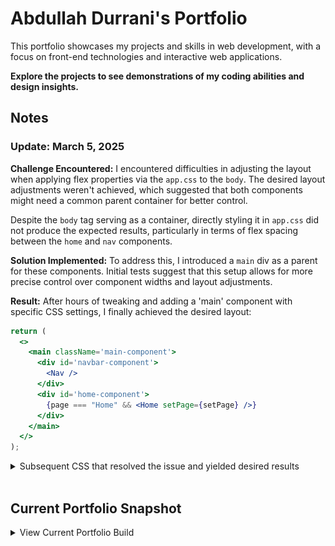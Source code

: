 # Abdullah Durrani's Portfolio

This portfolio showcases my projects and skills in web development, with a focus on front-end technologies and interactive web applications.

**Explore the projects to see demonstrations of my coding abilities and design insights.**

## Notes

### Update: March 5, 2025

**Challenge Encountered:**
I encountered difficulties in adjusting the layout when applying flex properties via the `app.css` to the `body`. The desired layout adjustments weren't achieved, which suggested that both components might need a common parent container for better control.

Despite the `body` tag serving as a container, directly styling it in `app.css` did not produce the expected results, particularly in terms of flex spacing between the `home` and `nav` components.

**Solution Implemented:**
To address this, I introduced a `main` div as a parent for these components. Initial tests suggest that this setup allows for more precise control over component widths and layout adjustments.

**Result:**
After hours of tweaking and adding a 'main' component with specific CSS settings, I finally achieved the desired layout:

```jsx
return (
  <>
    <main className='main-component'>
      <div id='navbar-component'> 
        <Nav />
      </div>
      <div id='home-component'>
        {page === "Home" && <Home setPage={setPage} />}
      </div>
    </main>
  </>
);
```

<details>
<summary>Subsequent CSS that resolved the issue and yielded desired results</summary>

```css
.main-component {
    border: 10px solid black;
    width: 98vw;
    height: 96vh;
    display: flex;
    flex-direction: column;
    justify-content: space-between;
}
```
</details>
<br>

## Current Portfolio Snapshot
<details> 
<summary>View Current Portfolio Build</summary> 

<img src="./src/assets/images/current_portfolio_build_3:5:25.png" width="600px" height="300px" alt="Current Portfolio Build"> 
</details> 
